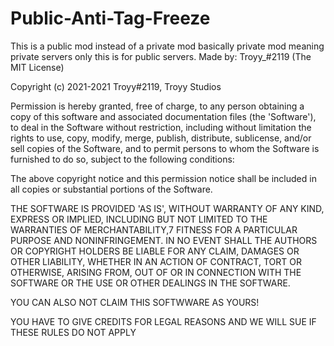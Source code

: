 # Public-Anti-Tag-Freeze
This is a public mod instead of a private mod basically private mod meaning private servers only this is for public servers.
Made by: Troyy_#2119
(The MIT License)

Copyright (c) 2021-2021 Troyy#2119, Troyy Studios

Permission is hereby granted, free of charge, to any person obtaining a copy of this software and associated documentation files (the 'Software'),
to deal in the Software without restriction, including without limitation the rights to use, copy, modify, merge, publish, distribute, sublicense,
and/or sell copies of the Software, and to permit persons to whom the Software is furnished to do so, subject to the following conditions:

The above copyright notice and this permission notice shall be included in all copies or substantial portions of the Software.

THE SOFTWARE IS PROVIDED 'AS IS', WITHOUT WARRANTY OF ANY KIND, EXPRESS OR IMPLIED, INCLUDING BUT NOT LIMITED TO THE WARRANTIES OF MERCHANTABILITY,7
FITNESS FOR A PARTICULAR PURPOSE AND NONINFRINGEMENT. IN NO EVENT SHALL THE AUTHORS OR COPYRIGHT HOLDERS BE LIABLE FOR ANY CLAIM, DAMAGES OR OTHER LIABILITY,
WHETHER IN AN ACTION OF CONTRACT, TORT OR OTHERWISE, ARISING FROM, OUT OF OR IN CONNECTION WITH THE SOFTWARE OR THE USE OR OTHER DEALINGS IN THE SOFTWARE.

YOU CAN ALSO NOT CLAIM THIS SOFTWWARE AS YOURS!

YOU HAVE TO GIVE CREDITS FOR LEGAL REASONS AND WE WILL SUE IF THESE RULES DO NOT APPLY
